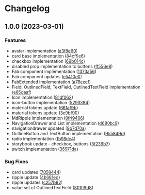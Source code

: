 # Changelog

## 1.0.0 (2023-03-01)


### Features

* avatar implementation ([a3f8e60](https://github.com/mylmz10/vue-material-3/commit/a3f8e609bba89b138906ea3be4008c1f9377cbf3))
* card base implementation ([84cf9e6](https://github.com/mylmz10/vue-material-3/commit/84cf9e68d1eb821ef8e242b6faddf61d4fc08696))
* checkbox implementation ([69b014c](https://github.com/mylmz10/vue-material-3/commit/69b014c61e86daaa668eecbd580ab83171473f9a))
* disabled prop implementation to buttons ([ff556e8](https://github.com/mylmz10/vue-material-3/commit/ff556e8104b3463063d2528d372f0478208a735a))
* Fab component implementation ([1373a56](https://github.com/mylmz10/vue-material-3/commit/1373a56fcce7e1c38cb68d6516bcceaffb71e45c))
* Fab component updates ([e5410e0](https://github.com/mylmz10/vue-material-3/commit/e5410e0e1696dafeec378fe958577ee55e9c0415))
* FabExtended implementation ([a76eecf](https://github.com/mylmz10/vue-material-3/commit/a76eecfda65d9818b310c33122ee8f67ff722fd5))
* Field, OutlinedField, TextField, OutlinedTextField implementation ([e65daaf](https://github.com/mylmz10/vue-material-3/commit/e65daaf9fc2934267da7bac244b8346ab35aad6c))
* Icon implementation ([81df062](https://github.com/mylmz10/vue-material-3/commit/81df06261e8949ba6d6d8320da361caf59facf41))
* icon-button implementation ([5293384](https://github.com/mylmz10/vue-material-3/commit/52933847aa5962fcf565a9f178fb8eda2dce2c36))
* material tokens update ([661af9b](https://github.com/mylmz10/vue-material-3/commit/661af9b77c9ed417c3391afabef565a013ee9bd7))
* material tokens update ([3e9bf90](https://github.com/mylmz10/vue-material-3/commit/3e9bf90ff4c0e51913152a07f7c02a24f27bee9d))
* MdRipple implementation ([0f49406](https://github.com/mylmz10/vue-material-3/commit/0f49406da17aaf34c94508a0cb722821b7c9d6fa))
* NavigationDrawer and List implementation ([d680bc9](https://github.com/mylmz10/vue-material-3/commit/d680bc9b7d7ed807d8546313ca96ba8c463ce2a8))
* navigationdrawer updated ([9b7d70a](https://github.com/mylmz10/vue-material-3/commit/9b7d70a6e3e17d9286e2e19d90776c3af568dab7))
* OutlineButton and TextButton implementation ([955849d](https://github.com/mylmz10/vue-material-3/commit/955849d30c36ed7fa5fc09b01598d7371b7c721c))
* radio implementation ([fb98dc4](https://github.com/mylmz10/vue-material-3/commit/fb98dc4124223714a11fe7ee6048f6e38758d5c6))
* storybook update - checkbox, buttons ([3f236b7](https://github.com/mylmz10/vue-material-3/commit/3f236b7e9d9be3e4d1b1d6c446cd44077ea0d8c9))
* switch implementation ([36971da](https://github.com/mylmz10/vue-material-3/commit/36971da60ed841d9c4b96caa929098b5229ef22c))


### Bug Fixes

* card updates ([7058444](https://github.com/mylmz10/vue-material-3/commit/705844421653dcede042f1f465895e8c674fa40f))
* ripple update ([4b681ed](https://github.com/mylmz10/vue-material-3/commit/4b681ed399a7aa33b37047f4563546118fe0601d))
* ripple updates ([c257b82](https://github.com/mylmz10/vue-material-3/commit/c257b825cf29d24c910415585009a69f0e3af62e))
* value set of OutlinedTextField ([80109d8](https://github.com/mylmz10/vue-material-3/commit/80109d8013f781a62eff42ff71eda192dd9d55d4))
